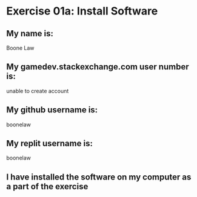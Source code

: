 # Exercise 01a: Install Software

## My name is:
Boone Law

## My gamedev.stackexchange.com user number is:
unable to create account

## My github username is:
boonelaw

## My replit username is:
boonelaw

## I have installed the software on my computer as a part of the exercise
